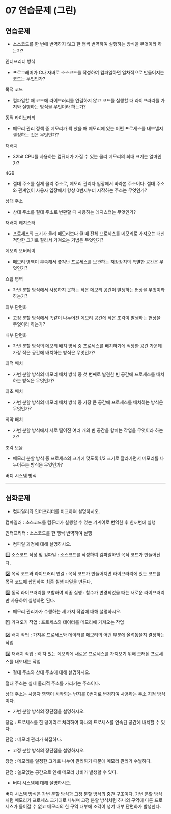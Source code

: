 # 07 연습문제 (그린)

## 연습문제

- 소스코드를 한 번에 번역하지 않고 한 행씩 번역하여 실행하는 방식을 무엇이라 하는가?

인터프리터 방식 

- 프로그래머가 C나 자바로 소스코드를 작성하여 컴파일하면 일차적으로 만들어지는 코드는 무엇인가?

목적 코드 

- 컴파일할 때 코드에 라이브러리를 연결하지 않고 코드를 실행할 때 라이브러리를 가져와 실행하는 방식을 무엇이라 하는가?

동적 라이브러리 

- 메모리 관리 정책 중 메모리가 꽉 찼을 때 메모리에 있는 어떤 프로세스를 내보낼지 결정하는 것은 무엇인가?

재배치 

- 32bit CPU를 사용하는 컴퓨터가 가질 수 있는 물리 메모리의 최대 크기는 얼마인가?

4GB 

- 절대 주소를 실제 물리 주소로, 메모리 관리자 입장에서 바라본 주소이다. 절대 주소와 관계없이 사용자 입장에서 항상 0번지부터 시작하는 주소는 무엇인가?

상대 주소 

- 상대 주소를 절대 주소로 변환할 때 사용하는 레지스터는 무엇인가?

재배치 레지스터 

- 프로세스의 크기가 물리 메모리보다 클 때 전체 프로세스를 메모리로 가져오는 대신 적당한 크기로 잘라서 가져오는 기법은 무엇인가?

메모리 오버레이 

- 메모리 영역이 부족해서 쫓겨난 프로세스를 보관하는 저장장치의 특별한 공간은 무엇인가?

스왑 영역 

- 가변 분할 방식에서 사용하지 못하는 작은 메모리 공간이 발생하는 현상을 무엇이라 하는가?

외부 단편화 

- 고정 분할 방식에서 똑같이 나누어진 메모리 공간에 작은 조각이 발생하는 현상을 무엇이라 하는가?

내부 단편화 

- 가변 분할 방식의 메모리 배치 방식 중 프로세스를 배치하기에 적당한 공간 가운데 가장 작은 공간에 배치하는 방식은 무엇인가?

최적 배치 

- 가변 분할 방식의 메모리 배치 방식 중 첫 번째로 발견한 빈 공간에 프로세스를 배치하는 방식은 무엇인가?

최초 배치 

- 가변 분할 방식의 메모리 배치 방식 중 가장 큰 공간에 프로세스를 배치하는 방식은 무엇인가?

최악 배치 

- 가변 분할 방식에서 서로 떨어진 여러 개의 빈 공간을 합치는 작업을 무엇이라 하는가?

조각 모음 

- 메모리 분할 방식 중 프로세스의 크기에 맞도록 1/2 크기로 잘라가면서 메모리를 나누어주는 방식은 무엇인가?

버디 시스템 방식 

---

## 심화문제

- 컴파일러와 인터프리터를 비교하여 설명하시오.

컴파일러 : 소스코드를 컴퓨터가 실행할 수 있는 기계어로 번역한 후 한꺼번에 실행 

인터프리터 : 소스코드를 한 행씩 번역하여 실행 

- 컴파일 과정에 대해 설명하시오.

1️⃣ 소스코드 작성 및 컴파일 : 소스코드를 작성하여 컴파일하면 목적 코드가 만들어진다. 

2️⃣ 목적 코드와 라이브러리 연결 : 목적 코드가 만들어지면 라이브러리에 있는 코드를 목적 코드에 삽입하여 최종 실행 파일을 만든다. 

3️⃣ 동적 라이브러리를 포함하여 최종 실행 : 함수가 변경되었을 때는 새로운 라이브러리만 사용하여 실행하면 된다. 

- 메모리 관리자가 수행하는 세 가지 작업에 대해 설명하시오.

1️⃣ 가져오기 작업 : 프로세스와 데이터를 메모리에 가져오는 작업 

2️⃣ 배치 작업 : 가져온 프로세스와 데이터를 메모리의 어떤 부분에 올려놓을지 결정하는 작업 

3️⃣ 재배치 작업 : 꽉 차 있는 메모리에 새로운 프로세스를 가져오기 위해 오래된 프로세스를 내보내는 작업 

- 절대 주소와 상대 주소에 대해 설명하시오.

절대 주소는 실제 물리적 주소를 가리키는 주소이다. 

상대 주소는 사용자 영역이 시작되는 번지를 0번지로 변경하여 사용하는 주소 지정 방식이다. 

- 가변 분할 방식의 장단점을 설명하시오.

장점 : 프로세스를 한 덩어리로 처리하여 하나의 프로세스를 연속된 공간에 배치할 수 있다. 

단점 : 메모리 관리가 복잡하다. 

- 고정 분할 방식의 장단점을 설명하시오.

장점 : 메모리를 일정한 크기로 나누어 관리하기 때문에 메모리 관리가 수월하다. 

단점 : 쓸모없는 공간으로 인해 메모리 낭비가 발생할 수 있다. 

- 버디 시스템에 대해 설명하시오.

버디 시스템 방식은 가변 분할 방식과 고정 분할 방식의 중간 구조이다. 가변 분할 방식처럼 메모리가 프로세스 크기대로 나뉘며 고정 분할 방식처럼 하나의 구역에 다른 프로세스가 들어갈 수 없고 메모리의 한 구역 내부에 조각이 생겨 내부 단편화가 발생한다.